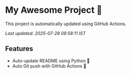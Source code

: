 # My Awesome Project 🚀

This project is automatically updated using GitHub Actions.

_Last updated: 2025-07-28 08:58:11 IST_

## Features
- Auto-update README using Python 🐍
- Auto Git push with GitHub Actions 🤖
